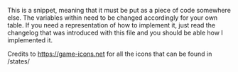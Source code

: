 This is a snippet, meaning that it must be put as a piece of code somewhere else. The variables within need to be changed accordingly for your own table. If you need a representation of how to implement it, just read the changelog that was introduced with this file and you should be able how I implemented it.

Credits to https://game-icons.net for all the icons that can be found in /states/
